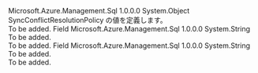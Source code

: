 <Type Name="SyncConflictResolutionPolicy" FullName="Microsoft.Azure.Management.Sql.Models.SyncConflictResolutionPolicy">
  <TypeSignature Language="C#" Value="public static class SyncConflictResolutionPolicy" />
  <TypeSignature Language="ILAsm" Value=".class public auto ansi abstract sealed beforefieldinit SyncConflictResolutionPolicy extends System.Object" />
  <TypeSignature Language="DocId" Value="T:Microsoft.Azure.Management.Sql.Models.SyncConflictResolutionPolicy" />
  <TypeSignature Language="VB.NET" Value="Public Class SyncConflictResolutionPolicy" />
  <TypeSignature Language="F#" Value="type SyncConflictResolutionPolicy = class" />
  <AssemblyInfo>
    <AssemblyName>Microsoft.Azure.Management.Sql</AssemblyName>
    <AssemblyVersion>1.0.0.0</AssemblyVersion>
  </AssemblyInfo>
  <Base>
    <BaseTypeName>System.Object</BaseTypeName>
  </Base>
  <Interfaces />
  <Docs>
    <summary>
            SyncConflictResolutionPolicy の値を定義します。
            </summary>
    <remarks>To be added.</remarks>
  </Docs>
  <Members>
    <Member MemberName="HubWin">
      <MemberSignature Language="C#" Value="public const string HubWin;" />
      <MemberSignature Language="ILAsm" Value=".field public static literal string HubWin" />
      <MemberSignature Language="DocId" Value="F:Microsoft.Azure.Management.Sql.Models.SyncConflictResolutionPolicy.HubWin" />
      <MemberSignature Language="VB.NET" Value="Public Const HubWin As String " />
      <MemberSignature Language="F#" Value="val mutable HubWin : string" Usage="Microsoft.Azure.Management.Sql.Models.SyncConflictResolutionPolicy.HubWin" />
      <MemberType>Field</MemberType>
      <AssemblyInfo>
        <AssemblyName>Microsoft.Azure.Management.Sql</AssemblyName>
        <AssemblyVersion>1.0.0.0</AssemblyVersion>
      </AssemblyInfo>
      <ReturnValue>
        <ReturnType>System.String</ReturnType>
      </ReturnValue>
      <Docs>
        <summary>To be added.</summary>
        <remarks>To be added.</remarks>
      </Docs>
    </Member>
    <Member MemberName="MemberWin">
      <MemberSignature Language="C#" Value="public const string MemberWin;" />
      <MemberSignature Language="ILAsm" Value=".field public static literal string MemberWin" />
      <MemberSignature Language="DocId" Value="F:Microsoft.Azure.Management.Sql.Models.SyncConflictResolutionPolicy.MemberWin" />
      <MemberSignature Language="VB.NET" Value="Public Const MemberWin As String " />
      <MemberSignature Language="F#" Value="val mutable MemberWin : string" Usage="Microsoft.Azure.Management.Sql.Models.SyncConflictResolutionPolicy.MemberWin" />
      <MemberType>Field</MemberType>
      <AssemblyInfo>
        <AssemblyName>Microsoft.Azure.Management.Sql</AssemblyName>
        <AssemblyVersion>1.0.0.0</AssemblyVersion>
      </AssemblyInfo>
      <ReturnValue>
        <ReturnType>System.String</ReturnType>
      </ReturnValue>
      <Docs>
        <summary>To be added.</summary>
        <remarks>To be added.</remarks>
      </Docs>
    </Member>
  </Members>
</Type>